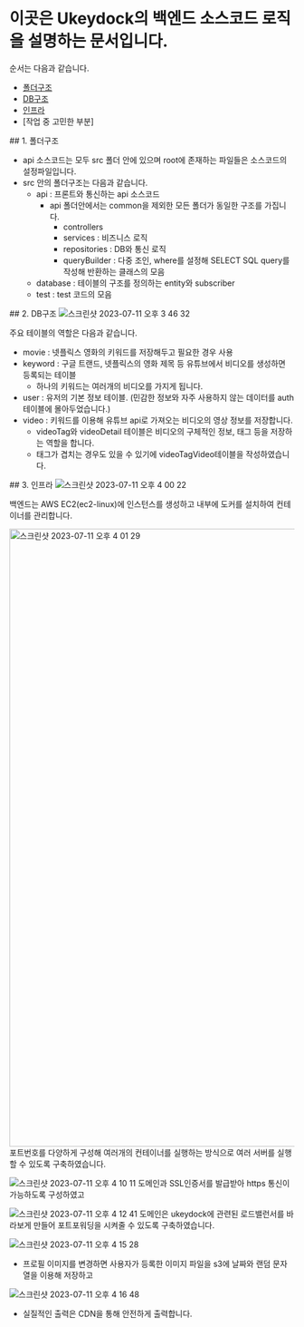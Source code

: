# 이곳은 Ukeydock의 백엔드 소스코드 로직을 설명하는 문서입니다. 

순서는 다음과 같습니다.
- [폴더구조](#folder)
- [DB구조](#DB)
- [인프라](#infra)
- [작업 중 고민한 부분]

<a name="folder">## 1. 폴더구조</a> 
- api 소스코드는 모두 src 폴더 안에 있으며 root에 존재하는 파일들은 소스코드의 설정파일입니다.
- src 안의 폴더구조는 다음과 같습니다.
  - api : 프론트와 통신하는 api 소스코드
    - api 폴더안에서는 common을 제외한 모든 폴더가 동일한 구조를 가집니다.
      - controllers
      - services : 비즈니스 로직
      - repositories : DB와 통신 로직
      - queryBuilder : 다중 조인, where를 설정해 SELECT SQL query를 작성해 반환하는 클래스의 모음
  - database : 테이블의 구조를 정의하는 entity와 subscriber
  - test : test 코드의 모음    

<a name="DB">## 2. DB구조</a> 
![스크린샷 2023-07-11 오후 3 46 32](https://github.com/Ukeydock/NestJS/assets/71562311/c016bcbf-ab85-4498-8f78-678de157fc70)

주요 테이블의 역할은 다음과 같습니다.
- movie : 넷플릭스 영화의 키워드를 저장해두고 필요한 경우 사용
- keyword : 구글 트랜드, 넷플릭스의 영화 제목 등 유튜브에서 비디오를 생성하면 등록되는 테이블
  - 하나의 키워드는 여러개의 비디오를 가지게 됩니다.
- user : 유저의 기본 정보 테이블. (민감한 정보와 자주 사용하지 않는 데이터를 auth테이블에 몰아두었습니다.)
- video : 키워드를 이용해 유튜브 api로 가져오는 비디오의 영상 정보를 저장합니다.
  - videoTag와 videoDetail 테이블은 비디오의 구체적인 정보, 태그 등을 저장하는 역할을 합니다.
  - 태그가 겹치는 경우도 있을 수 있기에 videoTagVideo테이블을 작성하였습니다.

<a name="infra">## 3. 인프라</a>
![스크린샷 2023-07-11 오후 4 00 22](https://github.com/Ukeydock/NestJS/assets/71562311/453c3f34-ae41-471f-993e-8e76ce61b082)

백엔드는 AWS EC2(ec2-linux)에 인스턴스를 생성하고 내부에 도커를 설치하여 컨테이너를 관리합니다.

<img width="1090" alt="스크린샷 2023-07-11 오후 4 01 29" src="https://github.com/Ukeydock/NestJS/assets/71562311/0887a5e4-9b2b-41ff-b0c8-12b6428450b9">
포트번호를 다양하게 구성해 여러개의 컨테이너를 실행하는 방식으로 여러 서버를 실행할 수 있도록 구축하였습니다.


![스크린샷 2023-07-11 오후 4 10 11](https://github.com/Ukeydock/NestJS/assets/71562311/b3361c7a-7aff-4dfc-8ab6-c2bb6833ffb8)
도메인과 SSL인증서를 발급받아 https 통신이 가능하도록 구성하였고 

![스크린샷 2023-07-11 오후 4 12 41](https://github.com/Ukeydock/NestJS/assets/71562311/6e01a472-9a78-4f5b-9586-2c63fb94cace)
도메인은 ukeydock에 관련된 로드밸런서를 바라보게 만들어 포트포워딩을 시켜줄 수 있도록 구축하였습니다.


![스크린샷 2023-07-11 오후 4 15 28](https://github.com/Ukeydock/NestJS/assets/71562311/b38a44ee-b6ac-402d-a7e2-cc6630c032e1)
- 프로필 이미지를 변경하면 사용자가 등록한 이미지 파일을 s3에 날짜와 랜덤 문자열을 이용해 저장하고

![스크린샷 2023-07-11 오후 4 16 48](https://github.com/Ukeydock/NestJS/assets/71562311/1cc65e42-0ec5-41d5-8285-90c119c131e5)
- 실질적인 출력은 CDN을 통해 안전하게 출력합니다.


